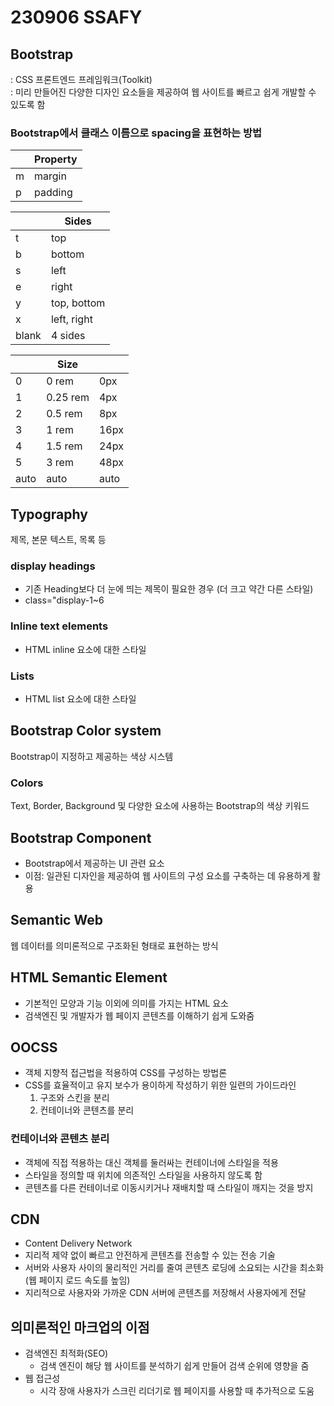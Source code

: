 # 230906 SSAFY
## Bootstrap
: CSS 프론트엔드 프레임워크(Toolkit)<br>
: 미리 만들어진 다양한 디자인 요소들을 제공하여 웹 사이트를 빠르고 쉽게 개발할 수 있도록 함
### Bootstrap에서 클래스 이름으로 spacing을 표현하는 방법
||Property|
|---|---|
|m|margin|
|p|padding|

||Sides|
|---|---|
|t|top|
|b|bottom|
|s|left|
|e|right|
|y|top, bottom|
|x|left, right|
|blank|4 sides|

||Size||
|---|---|---|
|0|0 rem|0px|
|1|0.25 rem|4px|
|2|0.5 rem|8px|
|3|1 rem|16px|
|4|1.5 rem|24px|
|5|3 rem|48px|
|auto|auto|auto|
## Typography
제목, 본문 텍스트, 목록 등
### display headings
* 기존 Heading보다 더 눈에 띄는 제목이 필요한 경우 (더 크고 약간 다른 스타일)
* class="display-1~6
### Inline text elements
* HTML inline 요소에 대한 스타일
### Lists
* HTML list 요소에 대한 스타일
## Bootstrap Color system
Bootstrap이 지정하고 제공하는 색상 시스템
### Colors
Text, Border, Background 및 다양한 요소에 사용하는 Bootstrap의 색상 키워드
## Bootstrap Component
* Bootstrap에서 제공하는 UI 관련 요소
* 이점: 일관된 디자인을 제공하여 웹 사이트의 구성 요소를 구축하는 데 유용하게 활용
## Semantic Web
웹 데이터를 의미론적으로 구조화된 형태로 표현하는 방식
## HTML Semantic Element
* 기본적인 모양과 기능 이외에 의미를 가지는 HTML 요소
* 검색엔진 및 개발자가 웹 페이지 콘텐츠를 이해하기 쉽게 도와줌
## OOCSS
* 객체 지향적 접근법을 적용하여 CSS를 구성하는 방법론
* CSS를 효율적이고 유지 보수가 용이하게 작성하기 위한 일련의 가이드라인
  1. 구조와 스킨을 분리
  2. 컨테이너와 콘텐츠를 분리
### 컨테이너와 콘텐츠 분리
* 객체에 직접 적용하는 대신 객체를 둘러싸는 컨테이너에 스타일을 적용
* 스타일을 정의할 때 위치에 의존적인 스타일을 사용하지 않도록 함
* 콘텐츠를 다른 컨테이너로 이동시키거나 재배치할 때 스타일이 깨지는 것을 방지
## CDN
* Content Delivery Network
* 지리적 제약 없이 빠르고 안전하게 콘텐츠를 전송할 수 있는 전송 기술
* 서버와 사용자 사이의 물리적인 거리를 줄여 콘텐츠 로딩에 소요되는 시간을 최소화 (웹 페이지 로드 속도를 높임)
* 지리적으로 사용자와 가까운 CDN 서버에 콘텐츠를 저장해서 사용자에게 전달
## 의미론적인 마크업의 이점
* 검색엔진 최적화(SEO)
  * 검색 엔진이 해당 웹 사이트를 분석하기 쉽게 만들어 검색 순위에 영향을 줌
* 웹 접근성
  * 시각 장애 사용자가 스크린 리더기로 웹 페이지를 사용할 때 추가적으로 도움